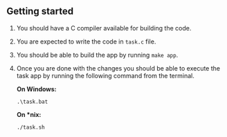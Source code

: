 ## Getting started

1. You should have a C compiler available for building the code.

2. You are expected to write the code in `task.c` file.

3. You should be able to build the app by running `make app`.

4. Once you are done with the changes you should be able to execute the task app by running the following command from the terminal.

   **On Windows:**

   ```
   .\task.bat
   ```

   **On \*nix:**

   ```
   ./task.sh
   ```
